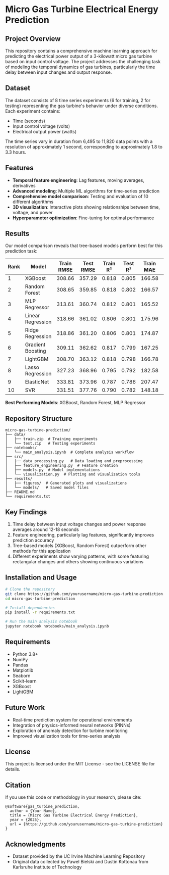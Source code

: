 # Micro Gas Turbine Electrical Energy Prediction

## Project Overview

This repository contains a comprehensive machine learning approach for predicting the electrical power output of a 3-kilowatt micro gas turbine based on input control voltage. The project addresses the challenging task of modeling the temporal dynamics of gas turbines, particularly the time delay between input changes and output response.

## Dataset

The dataset consists of 8 time series experiments (6 for training, 2 for testing) representing the gas turbine's behavior under diverse conditions. Each experiment contains:
- Time (seconds)
- Input control voltage (volts)
- Electrical output power (watts)

The time series vary in duration from 6,495 to 11,820 data points with a resolution of approximately 1 second, corresponding to approximately 1.8 to 3.3 hours.

## Features

- **Temporal feature engineering**: Lag features, moving averages, derivatives
- **Advanced modeling**: Multiple ML algorithms for time-series prediction
- **Comprehensive model comparison**: Testing and evaluation of 10 different algorithms
- **3D visualization**: Interactive plots showing relationships between time, voltage, and power
- **Hyperparameter optimization**: Fine-tuning for optimal performance

## Results

Our model comparison reveals that tree-based models perform best for this prediction task:

| Rank | Model | Train RMSE | Test RMSE | Train R² | Test R² | Train MAE | Test MAE |
|------|-------|------------|-----------|----------|---------|-----------|----------|
| 1 | XGBoost | 308.66 | 357.29 | 0.818 | 0.805 | 166.58 | 198.33 |
| 2 | Random Forest | 308.65 | 359.85 | 0.818 | 0.802 | 166.57 | 202.15 |
| 3 | MLP Regressor | 313.61 | 360.74 | 0.812 | 0.801 | 165.52 | 199.05 |
| 4 | Linear Regression | 318.66 | 361.02 | 0.806 | 0.801 | 175.96 | 206.92 |
| 5 | Ridge Regression | 318.86 | 361.20 | 0.806 | 0.801 | 174.87 | 204.97 |
| 6 | Gradient Boosting | 309.11 | 362.62 | 0.817 | 0.799 | 167.25 | 205.79 |
| 7 | LightGBM | 308.70 | 363.12 | 0.818 | 0.798 | 166.78 | 206.17 |
| 8 | Lasso Regression | 327.23 | 368.96 | 0.795 | 0.792 | 182.58 | 207.19 |
| 9 | ElasticNet | 333.81 | 373.96 | 0.787 | 0.786 | 207.47 | 231.14 |
| 10 | SVR | 331.51 | 377.76 | 0.790 | 0.782 | 148.18 | 183.93 |

**Best Performing Models**: XGBoost, Random Forest, MLP Regressor

## Repository Structure

```
micro-gas-turbine-prediction/
├── data/
│   ├── train.zip  # Training experiments
│   └── test.zip   # Testing experiments
├── notebooks/
│   └── main_analysis.ipynb  # Complete analysis workflow
├── src/
│   ├── data_processing.py   # Data loading and preprocessing
│   ├── feature_engineering.py  # Feature creation
│   ├── models.py  # Model implementations
│   └── visualization.py  # Plotting and visualization tools
├── results/
│   ├── figures/  # Generated plots and visualizations
│   └── models/   # Saved model files
├── README.md
└── requirements.txt
```

## Key Findings

1. Time delay between input voltage changes and power response averages around 12-18 seconds
2. Feature engineering, particularly lag features, significantly improves prediction accuracy
3. Tree-based models (XGBoost, Random Forest) outperform other methods for this application
4. Different experiments show varying patterns, with some featuring rectangular changes and others showing continuous variations

## Installation and Usage

```bash
# Clone the repository
git clone https://github.com/yourusername/micro-gas-turbine-prediction.git
cd micro-gas-turbine-prediction

# Install dependencies
pip install -r requirements.txt

# Run the main analysis notebook
jupyter notebook notebooks/main_analysis.ipynb
```

## Requirements

- Python 3.8+
- NumPy
- Pandas
- Matplotlib
- Seaborn
- Scikit-learn
- XGBoost
- LightGBM

## Future Work

- Real-time prediction system for operational environments
- Integration of physics-informed neural networks (PINNs)
- Exploration of anomaly detection for turbine monitoring
- Improved visualization tools for time-series analysis

## License

This project is licensed under the MIT License - see the LICENSE file for details.

## Citation

If you use this code or methodology in your research, please cite:

```
@software{gas_turbine_prediction,
  author = {Your Name},
  title = {Micro Gas Turbine Electrical Energy Prediction},
  year = {2025},
  url = {https://github.com/yourusername/micro-gas-turbine-prediction}
}
```

## Acknowledgments

- Dataset provided by the UC Irvine Machine Learning Repository
- Original data collected by Pawel Bielski and Dustin Kottonau from Karlsruhe Institute of Technology
